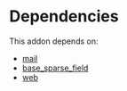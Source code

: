# Dependencies

This addon depends on:

- [mail](../../odoo-bringout-oca-ocb-mail)
- [base_sparse_field](../../odoo-bringout-oca-ocb-base_sparse_field)
- [web](../../odoo-bringout-oca-ocb-web)
